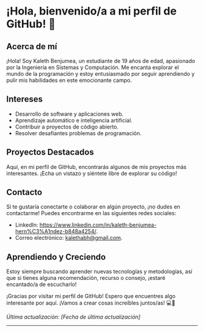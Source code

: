 # ¡Hola, bienvenido/a a mi perfil de GitHub! 👋

## Acerca de mí
¡Hola! Soy Kaleth Benjumea, un estudiante de 19 años de edad, apasionado por la Ingeniería en Sistemas y Computación. Me encanta explorar el mundo de la programación y estoy entusiasmado por seguir aprendiendo y pulir mis habilidades en este emocionante campo.

## Intereses
- Desarrollo de software y aplicaciones web.
- Aprendizaje automático e inteligencia artificial.
- Contribuir a proyectos de código abierto.
- Resolver desafiantes problemas de programación.

## Proyectos Destacados
Aquí, en mi perfil de GitHub, encontrarás algunos de mis proyectos más interesantes. ¡Echa un vistazo y siéntete libre de explorar su código!

## Contacto
Si te gustaría conectarte o colaborar en algún proyecto, ¡no dudes en contactarme! Puedes encontrarme en las siguientes redes sociales:

- LinkedIn: https://www.linkedin.com/in/kaleth-benjumea-hern%C3%A1ndez-b848a4254/.
- Correo electrónico: kalethabh@gmail.com.

## Aprendiendo y Creciendo
Estoy siempre buscando aprender nuevas tecnologías y metodologías, así que si tienes alguna recomendación, recurso o consejo, ¡estaré encantado/a de escucharlo!

¡Gracias por visitar mi perfil de GitHub! Espero que encuentres algo interesante por aquí. ¡Vamos a crear cosas increíbles juntos/as! 💻🚀

_Última actualización: [Fecha de última actualización]_

---
